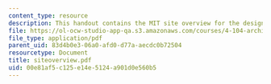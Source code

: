 ```yaml
---
content_type: resource
description: This handout contains the MIT site overview for the design project.
file: https://ol-ocw-studio-app-qa.s3.amazonaws.com/courses/4-104-architecture-studio-intentions-spring-2005/00e81af5c125e14e5124a901d0e560b5_siteoverview.pdf
file_type: application/pdf
parent_uid: 83d4b0e3-06a0-afd0-d77a-aecdc0b72504
resourcetype: Document
title: siteoverview.pdf
uid: 00e81af5-c125-e14e-5124-a901d0e560b5
---
```

